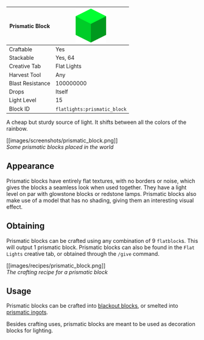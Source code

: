 | Prismatic Block  | <img src="images/gifs/prismatic_block2.gif" width="80" alt=""/> |
|------------------|-----------------------------------------------------------------|
| Craftable        | Yes                                                             |
| Stackable        | Yes, 64                                                         |
| Creative Tab     | Flat Lights                                                     |
| Harvest Tool     | Any                                                             |
| Blast Resistance | 100000000                                                       |
| Drops            | Itself                                                          |
| Light Level      | 15                                                              |
| Block ID         | `flatlights:prismatic_block`                                    |

A cheap but sturdy source of light. It shifts between all the colors of the rainbow.

[[images/screenshots/prismatic_block.png]]    
_Some prismatic blocks placed in the world_

## Appearance
Prismatic blocks have entirely flat textures, with no borders or noise, which gives the blocks a seamless look when used together. They have a light level on par with glowstone blocks or redstone lamps. Prismatic blocks also make use of a model that has no shading, giving them an interesting visual effect.

## Obtaining
Prismatic blocks can be crafted using any combination of 9 `flatblock`s. This will output 1 prismatic block. Prismatic blocks can also be found in the `Flat Lights` creative tab, or obtained through the `/give` command.

[[images/recipes/prismatic_block.png]]  
*The crafting recipe for a prismatic block*

## Usage
Prismatic blocks can be crafted into [blackout blocks](Blackout-Blocks), or smelted into [prismatic ingots](Prismatic-Ingot).

Besides crafting uses, prismatic blocks are meant to be used as decoration blocks for lighting.